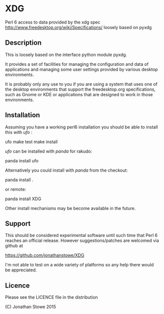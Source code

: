 # XDG

Perl 6 access to data provided by the xdg spec http://www.freedesktop.org/wiki/Specifications/ loosely based on pyxdg

## Description

This is loosely based on the interface python module pyxdg.

It provides a set of facilities for managing the configuration and data of applications and managing some user settings
provided by various desktop environments.

It is probably only any use to you if you are using a system that uses one of the desktop environments that support the
freedesktop.org specifications, such as Gnome or KDE or applications that are designed to work in those environments.

## Installation

Assuming you have a working perl6 installation you should be able to install this
with *ufo* :

   ufo
   make test
   make install

*ufo* can be installed with *panda* for rakudo:

   panda install ufo


Alternatively you could install with *panda* from the checkout:

  panda install .

or remote:

  panda install XDG 

Other install mechanisms may be become available in the future.

## Support

This should be considered experimental software until such time that Perl 6 reaches
an official release.  However suggestions/patches are welcomed via github at

   https://github.com/jonathanstowe/XDG

I'm not able to test on a wide variety of platforms so any help there would be 
appreciated.

## Licence

Please see the LICENCE file in the distribution

(C) Jonathan Stowe 2015
